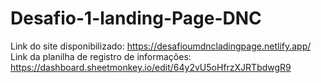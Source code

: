 # Desafio-1-landing-Page-DNC
Link do site disponibilizado: https://desafioumdncladingpage.netlify.app/ <br>
Link da planilha de registro de informações: https://dashboard.sheetmonkey.io/edit/64y2vU5oHfrzXJRTbdwgR9
